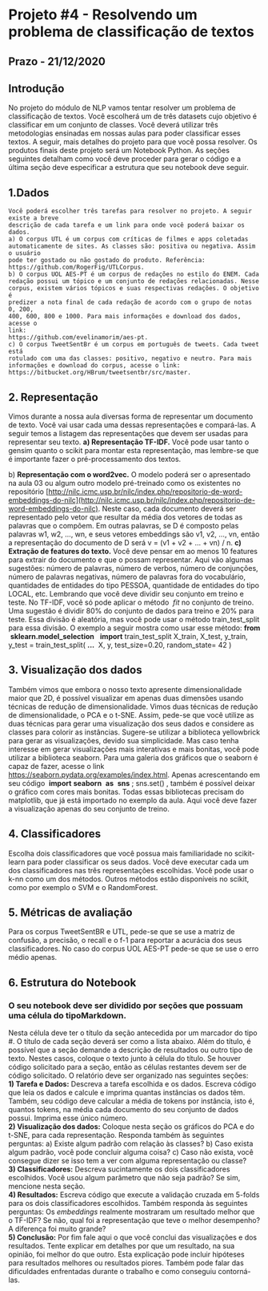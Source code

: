 # Projeto #4 - Resolvendo um problema de classificação de textos

## Prazo - **21/12/2020**

## Introdução 

No projeto do módulo de NLP vamos tentar resolver um problema de classificação de textos.
Você escolherá um de três datasets cujo objetivo é classificar em um conjunto de classes. Você
deverá utilizar três metodologias ensinadas em nossas aulas para poder classificar esses
textos. A seguir, mais detalhes do projeto para que você possa resolver.
Os produtos finais deste projeto será um Notebook Python. As seções seguintes detalham
como você deve proceder para gerar o código e a última seção deve especificar a estrutura que
seu notebook deve seguir.

## 1.Dados

```
Você poderá escolher três tarefas para resolver no projeto. A seguir existe a breve
descrição de cada tarefa e um link para onde você poderá baixar os dados.
a) O corpus UTL é um corpus com críticas de filmes e apps coletadas
automaticamente de sites. As classes são: positiva ou negativa. Assim o usuário
pode ter gostado ou não gostado do produto. Referência:
https://github.com/RogerFig/UTLCorpus.
b) O corpus UOL AES-PT é um corpus de redações no estilo do ENEM. Cada
redação possui um tópico e um conjunto de redações relacionadas. Nesse
corpus, existem vários tópicos e suas respectivas redações. O objetivo é
predizer a nota final de cada redação de acordo com o grupo de notas 0, 200,
400, 600, 800 e 1000. Para mais informações e download dos dados, acesse o
link:
https://github.com/evelinamorim/aes-pt.
c) O corpus TweetSentBr é um corpus em português de tweets. Cada tweet está
rotulado com uma das classes: positivo, negativo e neutro. Para mais
informações e download do corpus, acesse o link:
https://bitbucket.org/HBrum/tweetsentbr/src/master.
```
## 2. Representação

Vimos durante a nossa aula diversas forma de representar um documento de texto. Você vai
usar cada uma dessas representações e compará-las. A seguir temos a listagem das
representações que devem ser usadas para representar seu texto.
**a) Representação TF-IDF.** Você pode usar tanto o gensim quanto o scikit para montar
esta representação, mas lembre-se que é importante fazer o pré-processamento dos
textos.


b) **Representação com o word2vec.** O modelo poderá ser o apresentado na aula 03 ou
algum outro modelo pré-treinado como os existentes no repositório
[http://nilc.icmc.usp.br/nilc/index.php/repositorio-de-word-embeddings-do-nilc](http://nilc.icmc.usp.br/nilc/index.php/repositorio-de-word-embeddings-do-nilc). Neste
caso, cada documento deverá ser representado pelo vetor que resultar da média dos
vetores de todas as palavras que o compõem. Em outras palavras, se D é composto
pelas palavras w1, w2, ..., wn, e seus vetores embeddings são v1, v2, ..., vn, então a
representação do documento de D será v = (v1 + v2 + ... + vn) / n.
**c) Extração de features do texto.** Você deve pensar em ao menos 10 features para
extrair do documento e que o possam representar. Aqui vão algumas sugestões:
número de palavras, número de verbos, número de conjunções, número de palavras
negativas, número de palavras fora do vocabulário, quantidades de entidades do tipo
PESSOA, quantidade de entidades do tipo LOCAL, etc.
Lembrando que você deve dividir seu conjunto em treino e teste. No TF-IDF, você só pode
aplicar o método ​ _fit_ no conjunto de treino. Uma sugestão é dividir 80% do conjunto de dados
para treino e 20% para teste. Essa divisão é aleatória, mas você pode usar o método
train_test_split para essa divisão. O exemplo a seguir mostra como usar esse método:
**from** ​ ​ **sklearn.model_selection** ​ ​ **import** ​ train_test_split
​X_train, X_test, y_train, y_test ​= ​train_test_split(
**...** ​ X, y, test_size​=​0.20​, random_state​=​ 42 ​)

## 3. Visualização dos dados

Também vimos que embora o nosso texto apresente dimensionalidade maior que 2D, é
possível visualizar em apenas duas dimensões usando técnicas de redução de
dimensionalidade. Vimos duas técnicas de redução de dimensionalidade, o PCA e o t-SNE.
Assim, pede-se que você utilize as duas técnicas para gerar uma visualização dos seus dados
e considere as classes para colorir as instâncias.
Sugere-se utilizar a biblioteca yellowbrick para gerar as visualizações, devido sua simplicidade.
Mas caso tenha interesse em gerar visualizações mais interativas e mais bonitas, você pode
utilizar a biblioteca seaborn. Para uma galeria dos gráficos que o seaborn é capaz de fazer,
acesse o link ​https://seaborn.pydata.org/examples/index.html. Apenas acrescentando em seu
código ​ **import** ​ **seaborn** ​ **as** ​ **sns** ​; sns​.​set() , ​também é possível deixar o gráfico com cores
mais bonitas. Todas essas bibliotecas precisam do matplotlib, que já está importado no
exemplo da aula.
Aqui você deve fazer a visualização apenas do seu conjunto de treino.


## 4. Classificadores

Escolha dois classificadores que você possua mais familiaridade no scikit-learn para poder
classificar os seus dados. Você deve executar cada um dos classificadores nas três
representações escolhidas.
Você pode usar o k-nn como um dos métodos. Outros métodos estão disponíveis no scikit,
como por exemplo o SVM e o RandomForest.

## 5. Métricas de avaliação

Para os corpus TweetSentBR e UTL, pede-se que se use a matriz de confusão, a precisão, o
recall e o f-1 para reportar a acurácia dos seus classificadores. No caso do corpus UOL
AES-PT pede-se que se use o erro médio apenas.

## 6. Estrutura do Notebook

### O seu notebook deve ser dividido por seções que possuam uma célula do tipo ​ Markdown.

Nesta célula deve ter o título da seção antecedida por um marcador do tipo #. O título de cada
seção deverá ser como a lista abaixo. Além do título, é possível que a seção demande a
descrição de resultados ou outro tipo de texto. Nestes casos, coloque o texto junto à célula do
título. Se houver código solicitado para a seção, então as células restantes devem ser de
código solicitado.
O relatório deve ser organizado nas seguintes seções:<br />
**1) Tarefa e Dados:** Descreva a tarefa escolhida e os dados. Escreva código que leia os
dados e calcule e imprima quantas instâncias os dados têm. Também, seu código deve
calcular a média de tokens por instância, isto é, quantos tokens, na média cada
documento do seu conjunto de dados possui. Imprima esse único número.<br />
**2) Visualização dos dados:** Coloque nesta seção os gráficos do PCA e do t-SNE, para
cada representação. Responda também às seguintes perguntas: a) Existe algum
padrão com relação às classes? b) Caso exista algum padrão, você pode concluir
alguma coisa? c) Caso não exista, você consegue dizer se isso tem a ver com alguma
representação ou classe?<br />
**3) Classificadores:** Descreva sucintamente os dois classificadores escolhidos. Você usou
algum parâmetro que não seja padrão? Se sim, mencione nesta seção.<br />
**4) Resultados:** ​Escreva código que execute a validação cruzada em 5-folds para os dois
classificadores escolhidos. Também responda às seguintes perguntas: Os ​ _embeddings_
realmente mostraram um resultado melhor que o TF-IDF? Se não, qual foi a
representação que teve o melhor desempenho? A diferença foi muito grande?<br />
**5) Conclusão:** Por fim fale aqui o que você conclui das visualizações e dos resultados.
Tente explicar em detalhes por que um resultado, na sua opinião, foi melhor do que
outro. Esta explicação pode incluir hipóteses para resultados melhores ou resultados
piores. Também pode falar das dificuldades enfrentadas durante o trabalho e como
conseguiu contorná-las.
